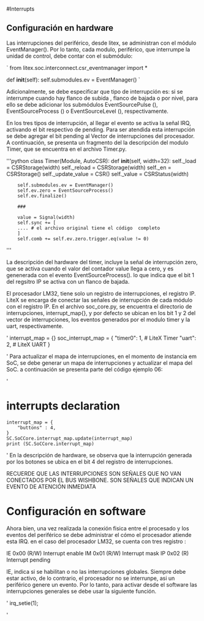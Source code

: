 #Interrupts

## Configuración en hardware

Las interrupciones del periférico, desde litex, se administran con el módulo EventManager(). Por lo tanto, cada modulo, periférico, que interrumpe la unidad de control, debe contar con el submódulo:

`
  from litex.soc.interconnect.csr_eventmanager import *


  def __init__(self):
        self.submodules.ev = EventManager()
`

Adicionalmente, se debe especificar que tipo de interrupción es: si se interrumpe cuando hay flanco de subida , flanco de bajada o por nivel, para ello se debe adicionar los submódulos  EventSourcePulse (), EventSourceProcess () o EventSourceLevel (), respectivamente.

En los tres tipos de interrupción, al llegar el evento se activa la señal IRQ, activando el bit respectivo de pending. Para ser atendida esta interrupción se debe agregar el bit pending al Vector de interrupciones del procesador. A continuación, se presenta un fragmento del la descripción del modulo Timer, que se encuentra en el archivo Timer.py.

'''python
class Timer(Module, AutoCSR):
    def __init__(self, width=32):
        self._load = CSRStorage(width)
        self._reload = CSRStorage(width)
        self._en = CSRStorage()
        self._update_value = CSR()
        self._value = CSRStatus(width)

        self.submodules.ev = EventManager()
        self.ev.zero = EventSourceProcess()
        self.ev.finalize()

        ###

        value = Signal(width)
        self.sync += [
        .... # el archivo original tiene el código  completo
        ]
        self.comb += self.ev.zero.trigger.eq(value != 0)

'''

La descripción del hardware del timer, incluye la señal de interrupción zero, que se activa cuando el valor del contador value llega a cero, y es genenerada con el evento
EventSourceProcess(). lo que indica que el bit 1 del regsitro IP se activa con un flanco de bajada.

El procesador LM32, tiene solo un registro de interrupciones, el registro IP. LiteX se encarga de conectar las señales de interrupción de cada módulo  con el registro IP. En el archivo soc_core.py, se encuentra el directorio de interrupciones, interrupt_map{}, y por defecto se ubican en los bit 1 y 2 del vector de interrupciones, los eventos generados por el modulo timer y la uart, respectivamente.

'
    interrupt_map = {}
    soc_interrupt_map = {
        "timer0": 1, # LiteX Timer
        "uart":   2, # LiteX UART
    }

'
Para actualizar el mapa de interrupciones,  en el momento de instancia em SoC, se debe generar un mapa de interrupciones y actualizar el mapa del SoC. a continuación se presenta parte del código ejemplo 06:

'
# interrupts declaration
    interrupt_map = {
        "buttons" : 4,
    }
    SC.SoCCore.interrupt_map.update(interrupt_map)
    print (SC.SoCCore.interrupt_map)

'
En la descripción de hardware, se observa que la interrupción generada por los botones se ubica en el bit 4 del registro de interrupciones.


RECUERDE QUE LAS INTERRUPCIONES SON SEÑALES  QUE NO VAN CONECTADOS POR EL BUS WISHBONE. SON SEÑALES QUE INDICAN UN EVENTO DE ATENCIÓN INMEDIATA

# Configuración en software

Ahora bien, una vez realizada la conexión fisica entre el procesado y los eventos del periférico se debe administrar el cómo el procesador atiende esta IRQ.
en el caso del procesador LM32, se cuenta con tres registro :

IE  0x00 (R/W) Interrupt enable
IM  0x01 (R/W) Interrupt mask
IP  0x02 (R)   Interrupt pending

IE, indica si se  habilitan o no las interrupciones globales. Siempre debe estar activo, de lo contrario, el procesador no se interrunpe, asi un periférico genere un evento. Por lo tanto, para activar desde el software las interrupciones generales  se debe usar la siguiente función.

' 	irq_setie(1);

'
